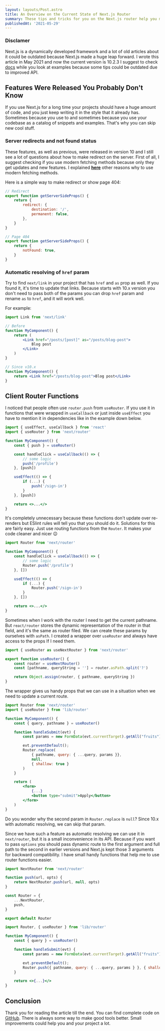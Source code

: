 ```yaml
---
layout: layouts/Post.astro
title: An Overview on the Current State of Next.js Router
summary: These tips and tricks for you on the Next.js router help you make your DX better and code cleaner
publishedAt: '2021-05-29'
---
```


### Disclamer

Next.js is a dynamically developed framework and a lot of old articles about it could be outdated because Next.js made a huge leap forward. I wrote this article in May 2021 and now the current version is 10.2.3 I suggest to check [docs](https://nextjs.org/docs/getting-started) while you look at examples because some tips could be outdated due to improved API.

## Features Were Released You Probably Don't Know

If you use Next.js for a long time your projects should have a huge amount of code, and you just keep writing it in the style that it already has. Sometimes because you use to and sometimes because you use your codebase as a catalog of snippets and examples. That's why you can skip new cool stuff.

### Server redirects and not found status

These features, as well as previous, were released in version 10 and I still see a lot of questions about how to make redirect on the server. First of all, I suggest checking if you use modern fetching methods because only they get updates and new features. I explained **[here](/blog/why-i-got-rid-of-getinitialprops-in-my-nextjs-project)** other reasons why to use modern fetching methods.

Here is a simple way to make redirect or show page 404:

```jsx
// Redirect
export function getServerSideProps() {
	return {
		redirect: {
			destination: '/',
			permanent: false,
		},
	}
}

// Page 404
export function getServerSideProps() {
	return {
		notFound: true,
	}
}
```

### Automatic resolving of `href` param

Try to find `next/link` in your project that has `href` and `as` prop as well. If you found it, it's time to update that links. Because starts with 10.x version you don't need to pass both of the params you can drop `href` param and rename `as` to `href`, and it will work well.

For example:

```jsx
import Link from 'next/link'

// Before
function MyComponent() {
	return (
		<Link href="/posts/[post]" as="/posts/blog-post">
			Blog post
		</Link>
	)
}

// Since v10.x
function MyComponent() {
	return <Link href="/posts/blog-post">Blog post</Link>
}
```

## Client Router Functions

I noticed that people often use `router.push` from `useRouter`. If you use it in functions that were wrapped in `useCallback` or just inside `useEffect` you have to mention it in dependencies like in the example down below.

```jsx:pages/params.jsx
import { useEffect, useCallback } from 'react'
import { useRouter } from 'next/router'

function MyComponent() {
	const { push } = useRouter()

	const handleClick = useCallback(() => {
		// some logic
		push('/profile')
	}, [push])

	useEffect(() => {
		if (...) {
			push('/sign-in')
		}
	}, [push])

	return <>...</>
}
```

It's completely unnecessary because these functions don't update over re-renders but ESlint rules will tell you that you should do it. Solutions for this are fairly easy. Just use routing functions from the `Router`. It makes your code cleaner and nicer 😉

```jsx:pages/params.jsx
import Router from 'next/router'

function MyComponent() {
	const handleClick = useCallback(() => {
		// some logic
		Router.push('/profile')
	}, [])

	useEffect(() => {
		if (...) {
			Router.push('/sign-in')
		}
	}, [])

	return <>...</>
}
```

Sometimes when I work with the router I need to get the current pathname. But `react/router` stores the dynamic representation of the router in that field, and it's the same as router filed. We can create these params by ourselves with `asPath`. I created a wrapper over `useRouter` and always have access to the props If I need them.

```jsx:lib/router.js
import { useRouter as useNextRouter } from 'next/router'

export function useRouter() {
	const router = useNextRouter()
	const [pathname, queryString = ''] = router.asPath.split('?')

	return Object.assign(router, { pathname, queryString })
}
```

The wrapper gives us handy props that we can use in a situation when we need to update a current route.

```jsx:pages/params.jsx
import Router from 'next/router'
import { useRouter } from 'lib/router'

function MyComponent() {
	const { query, pathname } = useRouter()

	function handleSubmit(evt) {
		const params = new FormData(evt.currentTarget).getAll("fruits");

		evt.preventDefault();
		Router.replace(
			{ pathname, query: { ...query, params }},
			null,
			{ shallow: true }
		)
	}

	return (
		<form>
			{...}
			<button type="submit">Apply</button>
		</form>
	)
}
```

Do you wonder why the second param in `Router.replace` is `null`? Since 10.x with automatic resolving, we can skip that param.

Since we have such a feature as automatic resolving we can use it in `next/router`, but it is a small inconvenience in its API. Because if you want to pass `options` you should pass dynamic route to the first argument and full path to the second in earlier versions and Next.js kept those 3 arguments for backward compatibility. I have small handy functions that help me to use router functions easier.

```jsx:lib/router.js
import NextRouter from 'next/router'

function push(url, opts) {
	return NextRouter.push(url, null, opts)
}

const Router = {
	...NextRouter,
	push,
}

export default Router
```

```jsx:pages/params.jsx
import Router, { useRouter } from 'lib/router'

function MyComponent() {
	const { query } = useRouter()

	function handleSubmit(evt) {
		const params = new FormData(evt.currentTarget).getAll("fruits");

		evt.preventDefault();
		Router.push({ pathname, query: { ...query, params } }, { shallow: true });
	}

	return <>{...}</>
}
```

## Conclusion

Thank you for reading the article till the end. You can find complete code on [GitHub](https://github.com/akellbl4/nextjs-router-tips).
There is always some way to make good tools better. Small improvements could help you and your project a lot.
